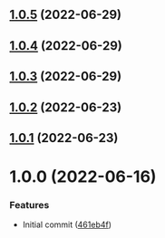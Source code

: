 ## [1.0.5](https://github.com/lajavaness/annotto-front/compare/v1.0.4...v1.0.5) (2022-06-29)

## [1.0.4](https://github.com/lajavaness/annotto-front/compare/v1.0.3...v1.0.4) (2022-06-29)

## [1.0.3](https://github.com/lajavaness/annotto-front/compare/v1.0.2...v1.0.3) (2022-06-29)

## [1.0.2](https://github.com/lajavaness/annotto-front/compare/v1.0.1...v1.0.2) (2022-06-23)

## [1.0.1](https://github.com/lajavaness/annotto-front/compare/v1.0.0...v1.0.1) (2022-06-23)

# 1.0.0 (2022-06-16)


### Features

* Initial commit ([461eb4f](https://github.com/lajavaness/annotto-front/commit/461eb4f48da1a58ba7ceb8c6fba0a23d47617bf3))
